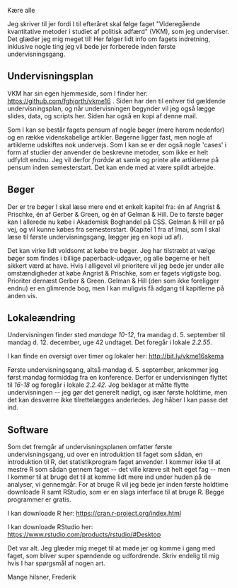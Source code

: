 Kære alle

Jeg skriver til jer fordi I til efteråret skal følge faget "Videregående kvantitative metoder i studiet af politisk adfærd" (VKM), som jeg underviser. Det glæder jeg mig meget til! Her følger lidt info om fagets indretning, inklusive nogle ting jeg vil bede jer forberede inden første undervisningsgang.

## Undervisningsplan

VKM har sin egen hjemmeside, som I finder her: https://github.com/fghjorth/vkme16 . Siden har den til enhver tid gældende undervisningsplan, og når undervisningen begynder vil jeg også lægge slides, data, og scripts her. Siden har også en kopi af denne mail.

Som I kan se består fagets pensum af nogle bøger (mere herom nedenfor) og en række videnskabelige artikler. Bøgerne ligger fast, men nogle af artiklerne udskiftes nok undervejs. Som I kan se er der også nogle 'cases' i form af studier der anvender de beskrevne metoder, som ikke er helt udfyldt endnu. Jeg vil derfor *fraråde* at samle og printe alle artiklerne på pensum inden semesterstart. Det kan ende med at være spildt arbejde.

## Bøger

Der er tre bøger I skal læse mere end et enkelt kapitel fra: én af Angrist & Prischke, én af Gerber & Green, og én af Gelman & Hill. De to første bøger kan I allerede nu købe i Akademisk Boghandel på CSS. Gelman & Hill er på vej, og vil kunne købes fra semesterstart. (Kapitel 1 fra af Imai, som I skal læse til første undervisningsgang, lægger jeg en kopi ud af).

Det kan virke lidt voldsomt at købe tre bøger. Jeg har tilstræbt at vælge bøger som findes i billige paperback-udgaver, og alle bøgerne er helt sikkert værd at have. Hvis I alligevel vil prioritere vil jeg bede jer under alle omstændigheder at købe Angrist & Prischke, som er fagets vigtigste bog. Prioriter dernæst Gerber & Green. Gelman & Hill (den som ikke foreligger endnu) er en glimrende bog, men I kan muligvis få adgang til kapitlerne på anden vis.

## Lokaleændring

Undervisningen finder sted *mandage 10-12*, fra mandag d. 5. september til mandag d. 12. december, uge 42 undtaget. Det foregår i lokale *2.2.55*.

I kan finde en oversigt over timer og lokaler her: http://bit.ly/vkme16skema

Første undervisningsgang, altså mandag d. 5. september, ankommer jeg først mandag formiddag fra en konference. Derfor er undervisningen flyttet til *16-18* og foregår i lokale *2.2.42*. Jeg beklager at måtte flytte undervisningen -- jeg gør det generelt nødigt, og især første holdtime, men det kan desværre ikke tilrettelægges anderledes. Jeg håber I kan passe det ind.

## Software

Som det fremgår af undervisningsplanen omfatter første undervisningsgang, ud over en introduktion til faget som sådan, en introduktion til R, det statistikprogram faget anvender. I kommer ikke til at mestre R som sådan gennem faget -- det ville kræve sit helt eget fag -- men I kommer til at bruge det til at komme lidt mere ind under huden på de analyser, vi gennemgår. For at bruge R vil jeg bede jer inden første holdtime downloade R samt RStudio, som er en slags interface til at bruge R. Begge programmer er gratis.

I kan downloade R her: https://cran.r-project.org/index.html

I kan downloade RStudio her: https://www.rstudio.com/products/rstudio/#Desktop

Det var alt. Jeg glæder mig meget til at møde jer og komme i gang med faget, som bliver super spændende og udfordrende. Skriv endelig til mig hvis I har spørgsmål af nogen art.

Mange hilsner,
Frederik
